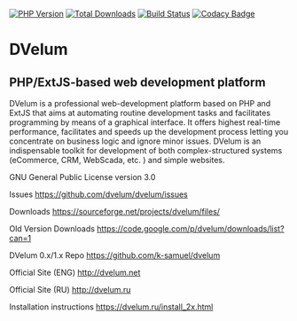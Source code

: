 [![PHP Version](https://img.shields.io/badge/php-7.2%2B-blue.svg)](https://packagist.org/packages/dvelum/dvelum)
[![Total Downloads](https://img.shields.io/packagist/dt/dvelum/dvelum.svg?style=flat-square)](https://packagist.org/packages/dvelum/dvelum)
[![Build Status](https://travis-ci.org/dvelum/dvelum.svg?branch=master)](https://travis-ci.org/dvelum/dvelum)
[![Codacy Badge](https://api.codacy.com/project/badge/Grade/093ba1f71f33433ca1b8cb2b9936935a)](https://www.codacy.com/app/DVelumTeam/dvelum?utm_source=github.com&amp;utm_medium=referral&amp;utm_content=dvelum/dvelum&amp;utm_campaign=Badge_Grade)

DVelum
======

PHP/ExtJS-based web development platform
------


DVelum is a professional web-development platform based on PHP and ExtJS that aims at automating routine development tasks and facilitates programming by means of a graphical interface.
It offers highest real-time performance, facilitates and speeds up the development process letting you concentrate on business logic and ignore minor issues.
DVelum is an indispensable toolkit for development of both complex-structured systems (eCommerce, CRM, WebScada, etc. ) and simple websites.

GNU General Public License version 3.0


Issues https://github.com/dvelum/dvelum/issues

Downloads https://sourceforge.net/projects/dvelum/files/

Old Version Downloads https://code.google.com/p/dvelum/downloads/list?can=1

DVelum 0.x/1.x Repo https://github.com/k-samuel/dvelum

Official Site (ENG) http://dvelum.net

Official Site (RU)  http://dvelum.ru

Installation instructions https://dvelum.ru/install_2x.html


